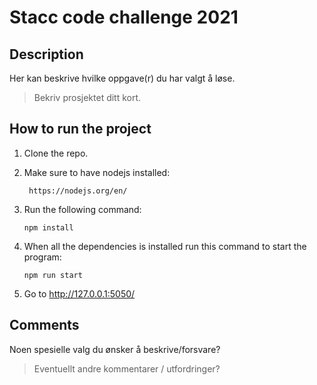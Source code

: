 # Stacc code challenge 2021

## Description
Her kan beskrive hvilke oppgave(r) du har valgt å løse.
> Bekriv prosjektet ditt kort.

## How to run the project
1. Clone the repo.

2. Make sure to have nodejs installed:

        https://nodejs.org/en/

3. Run the following command:

    ````
    npm install
    ````

4. When all the dependencies is installed run this command to start the program:

    ````
    npm run start
    ````

5. Go to http://127.0.0.1:5050/

## Comments
Noen spesielle valg du ønsker å beskrive/forsvare?
> Eventuellt andre kommentarer / utfordringer?

